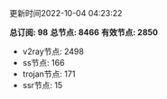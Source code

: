 更新时间2022-10-04 04:23:22

**总订阅: 98**
**总节点: 8466**
**有效节点: 2850**
- v2ray节点: 2498
- ss节点: 166
- trojan节点: 171
- ssr节点: 15
